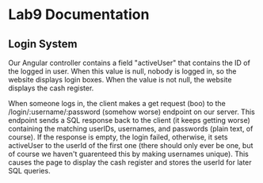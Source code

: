 # Lab9 Documentation

## Login System

Our Angular controller contains a field "activeUser" that contains the ID of the logged in user. When this value is null, nobody is logged in, so the website displays login boxes. When the value is not null, the website displays the cash register. 

When someone logs in, the client makes a get request (boo) to the /login/:username/:password (somehow worse) endpoint on our server. This endpoint sends a SQL response back to the client (it keeps getting worse) containing the matching userIDs, usernames, and passwords (plain text, of course). If the response is empty, the login failed, otherwise, it sets activeUser to the userId of the first one (there should only ever be one, but of course we haven't guarenteed this by making usernames unique). This causes the page to display the cash register and stores the userId for later SQL queries. 

